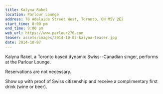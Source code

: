 ```yaml
---
title: Kalyna Rakel
location: Parlour Lounge
address: 70 Adelaide Street West, Toronto, ON M5V 2E2
start_time: 8:00 pm
end_time: 9:00 pm
web_url: https://www.parlour270.com
teaser: assets/images/2014-10-07-kalyna-teaser.jpg
date: 2014-10-07
---
```


Kalyna Rakel, a Toronto based dynamic Swiss--Canadian singer, performs at the
Parlour Lounge.

Reservations are not necessary.

Show up with proof of Swiss citizenship and receive a complimentary first drink
(wine or beer).
